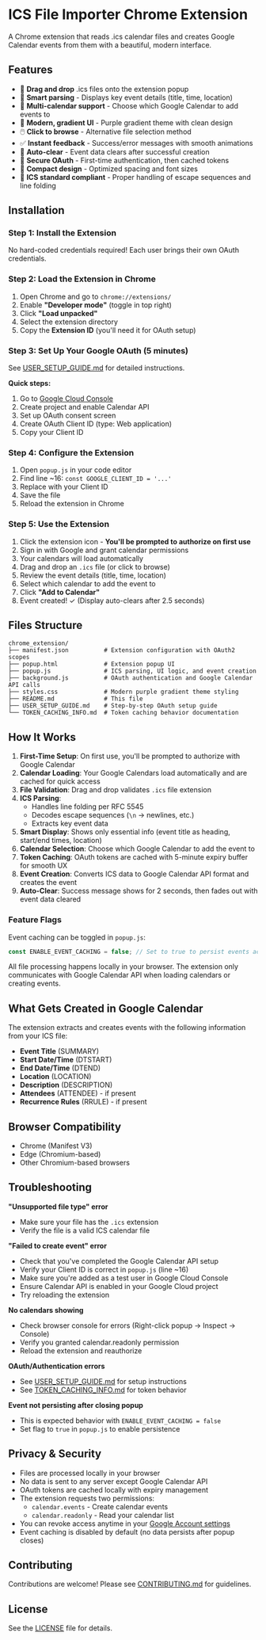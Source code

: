 # ICS File Importer Chrome Extension

A Chrome extension that reads .ics calendar files and creates Google Calendar events from them with a beautiful, modern interface.

## Features

- 📁 **Drag and drop** .ics files onto the extension popup
- 📝 **Smart parsing** - Displays key event details (title, time, location)
- 📅 **Multi-calendar support** - Choose which Google Calendar to add events to
- 🎨 **Modern, gradient UI** - Purple gradient theme with clean design
- 🖱️ **Click to browse** - Alternative file selection method
- ✅ **Instant feedback** - Success/error messages with smooth animations
- 🔄 **Auto-clear** - Event data clears after successful creation
- 🔐 **Secure OAuth** - First-time authentication, then cached tokens
- 📏 **Compact design** - Optimized spacing and font sizes
- 🎯 **ICS standard compliant** - Proper handling of escape sequences and line folding

## Installation

### Step 1: Install the Extension

No hard-coded credentials required! Each user brings their own OAuth credentials.

### Step 2: Load the Extension in Chrome

1. Open Chrome and go to `chrome://extensions/`
2. Enable **"Developer mode"** (toggle in top right)
3. Click **"Load unpacked"**
4. Select the extension directory
5. Copy the **Extension ID** (you'll need it for OAuth setup)

### Step 3: Set Up Your Google OAuth (5 minutes)

See [USER_SETUP_GUIDE.md](USER_SETUP_GUIDE.md) for detailed instructions.

**Quick steps:**
1. Go to [Google Cloud Console](https://console.cloud.google.com/)
2. Create project and enable Calendar API
3. Set up OAuth consent screen
4. Create OAuth Client ID (type: Web application)
5. Copy your Client ID

### Step 4: Configure the Extension

1. Open `popup.js` in your code editor
2. Find line ~16: `const GOOGLE_CLIENT_ID = '...'`
3. Replace with your Client ID
4. Save the file
5. Reload the extension in Chrome

### Step 5: Use the Extension

1. Click the extension icon - **You'll be prompted to authorize on first use**
2. Sign in with Google and grant calendar permissions
3. Your calendars will load automatically
4. Drag and drop an `.ics` file (or click to browse)
5. Review the event details (title, time, location)
6. Select which calendar to add the event to
7. Click **"Add to Calendar"**
8. Event created! ✓ (Display auto-clears after 2.5 seconds)

## Files Structure

```
chrome_extension/
├── manifest.json          # Extension configuration with OAuth2 scopes
├── popup.html             # Extension popup UI
├── popup.js               # ICS parsing, UI logic, and event creation
├── background.js          # OAuth authentication and Google Calendar API calls
├── styles.css             # Modern purple gradient theme styling
├── README.md              # This file
├── USER_SETUP_GUIDE.md    # Step-by-step OAuth setup guide
└── TOKEN_CACHING_INFO.md  # Token caching behavior documentation
```

## How It Works

1. **First-Time Setup**: On first use, you'll be prompted to authorize with Google Calendar
2. **Calendar Loading**: Your Google Calendars load automatically and are cached for quick access
3. **File Validation**: Drag and drop validates `.ics` file extension
4. **ICS Parsing**: 
   - Handles line folding per RFC 5545
   - Decodes escape sequences (`\n` → newlines, etc.)
   - Extracts key event data
5. **Smart Display**: Shows only essential info (event title as heading, start/end times, location)
6. **Calendar Selection**: Choose which Google Calendar to add the event to
7. **Token Caching**: OAuth tokens are cached with 5-minute expiry buffer for smooth UX
8. **Event Creation**: Converts ICS data to Google Calendar API format and creates the event
9. **Auto-Clear**: Success message shows for 2 seconds, then fades out with event data cleared

### Feature Flags

Event caching can be toggled in `popup.js`:
```javascript
const ENABLE_EVENT_CACHING = false; // Set to true to persist events across sessions
```

All file processing happens locally in your browser. The extension only communicates with Google Calendar API when loading calendars or creating events.

## What Gets Created in Google Calendar

The extension extracts and creates events with the following information from your ICS file:

- **Event Title** (SUMMARY)
- **Start Date/Time** (DTSTART)
- **End Date/Time** (DTEND)
- **Location** (LOCATION)
- **Description** (DESCRIPTION)
- **Attendees** (ATTENDEE) - if present
- **Recurrence Rules** (RRULE) - if present

## Browser Compatibility

- Chrome (Manifest V3)
- Edge (Chromium-based)
- Other Chromium-based browsers

## Troubleshooting

**"Unsupported file type" error**
- Make sure your file has the `.ics` extension
- Verify the file is a valid ICS calendar file

**"Failed to create event" error**
- Check that you've completed the Google Calendar API setup
- Verify your Client ID is correct in `popup.js` (line ~16)
- Make sure you're added as a test user in Google Cloud Console
- Ensure Calendar API is enabled in your Google Cloud project
- Try reloading the extension

**No calendars showing**
- Check browser console for errors (Right-click popup → Inspect → Console)
- Verify you granted calendar.readonly permission
- Reload the extension and reauthorize

**OAuth/Authentication errors**
- See [USER_SETUP_GUIDE.md](USER_SETUP_GUIDE.md) for setup instructions
- See [TOKEN_CACHING_INFO.md](TOKEN_CACHING_INFO.md) for token behavior

**Event not persisting after closing popup**
- This is expected behavior with `ENABLE_EVENT_CACHING = false`
- Set flag to `true` in `popup.js` to enable persistence

## Privacy & Security

- Files are processed locally in your browser
- No data is sent to any server except Google Calendar API
- OAuth tokens are cached locally with expiry management
- The extension requests two permissions:
  - `calendar.events` - Create calendar events
  - `calendar.readonly` - Read your calendar list
- You can revoke access anytime in your [Google Account settings](https://myaccount.google.com/permissions)
- Event caching is disabled by default (no data persists after popup closes)

## Contributing

Contributions are welcome! Please see [CONTRIBUTING.md](CONTRIBUTING.md) for guidelines.

## License

See the [LICENSE](LICENSE) file for details.
